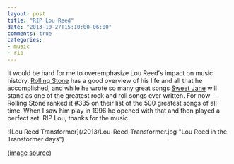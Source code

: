 ```yaml
---
layout: post
title: "RIP Lou Reed"
date: "2013-10-27T15:10:00-06:00"
comments: true
categories: 
- music
- rip
---
```

<p>It would be hard for me to overemphasize Lou Reed's impact on music history. <a href="http://www.rollingstone.com/music/news/lou-reed-velvet-underground-leader-and-rock-pioneer-dead-at-71-20131027">Rolling Stone</a> has a good overview of his life and all that he accomplished, and while he wrote so many great songs <a href="https://en.wikipedia.org/wiki/Sweet_Jane">Sweet Jane</a> will stand as one of the greatest rock and roll songs ever written. For now Rolling Stone ranked it #335 on their list of the 500 greatest songs of all time. When I saw him play in 1996 he opened with that and then played a perfect set. RIP Lou, thanks for the music.</p> 
![Lou Reed Transformer](/2013/Lou-Reed-Transformer.jpg "Lou Reed in the Transformer days")

([image source](https://popstache-cdn.s3.amazonaws.com/uploads/Old-stache-Lou-Reed-Transformer.jpg))
